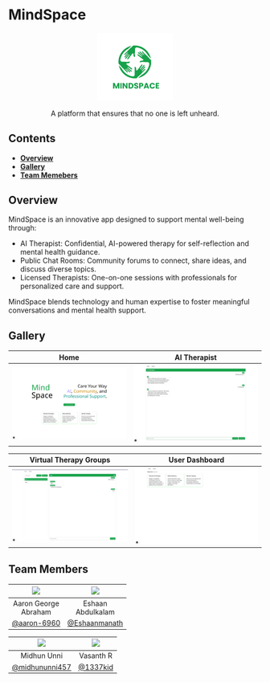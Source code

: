 # MindSpace

<div align="center">
  <img src="imgs/logo.png" width="150"/>
  <p>
  A platform that ensures that no one is left unheard.
  </p>
</div>

## Contents

- [**Overview**](#overview)
- [**Gallery**](#gallery)
- [**Team Memebers**](#team-members)

## Overview

MindSpace is an innovative app designed to support mental well-being through:

- AI Therapist: Confidential, AI-powered therapy for self-reflection and mental health guidance.
- Public Chat Rooms: Community forums to connect, share ideas, and discuss diverse topics.
- Licensed Therapists: One-on-one sessions with professionals for personalized care and support.

MindSpace blends technology and human expertise to foster meaningful conversations and mental health support.

## Gallery

| Home|AI Therapist|
:-:|:-:
| ![](imgs/img1.png) | ![](imgs/img3.png) |

| Virtual Therapy Groups|User Dashboard |
:-:|:-:
| ![](imgs/img2.png) | ![](imgs/img4.png) |


## Team Members

<div align="center">
  
| <img src="https://avatars.githubusercontent.com/u/138325645" width="100"/> | <img src="https://avatars.githubusercontent.com/u/147746119" width="100"/> |
:-:|:-:
|Aaron George<br/>Abraham|Eshaan<br/>Abdulkalam|
|<a href="https://github.com/aaron-6960">@aaron-6960</a>|<a href="https://github.com/Eshaanmanath">@Eshaanmanath</a>|

|![](https://avatars.githubusercontent.com/u/96683120?s=100) | ![](https://avatars.githubusercontent.com/u/45532566?s=100) |
:-:|:-:
|Midhun Unni|Vasanth R|
|<a href="https://github.com/midhununni457">@midhununni457</a>|<a href="https://github.com/1337kid/">@1337kid</a>|

</div>
